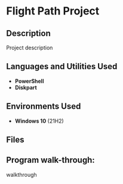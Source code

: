 <h1>Flight Path Project</h1>

<h2>Description</h2>
Project description
<br />


<h2>Languages and Utilities Used</h2>

- <b>PowerShell</b> 
- <b>Diskpart</b>

<h2>Environments Used </h2>

- <b>Windows 10</b> (21H2)

<h2>Files </h2>

<h2>Program walk-through:</h2>

walkthrough
